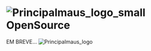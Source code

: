 # ![Principalmaus_logo_small](https://user-images.githubusercontent.com/82516932/175757755-7c6e1611-7385-4b86-ad59-1175f2090109.png) OpenSource
EM BREVE... 
![Principalmaus_logo](https://user-images.githubusercontent.com/82516932/175757371-fa3fb354-18b5-4734-b147-096c03963cfd.png)
